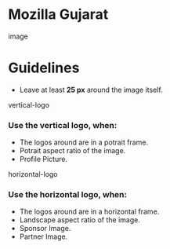 # Mozilla Gujarat

image
  
# Guidelines

- Leave at least **25 px** around the image itself.

vertical-logo

### Use the vertical logo, when:
- The logos around are in a potrait frame.
- Potrait aspect ratio of the image.
- Profile Picture.
  
horizontal-logo

### Use the horizontal logo, when:
- The logos around are in a horizontal frame.
- Landscape aspect ratio of the image.
- Sponsor Image.
- Partner Image.
